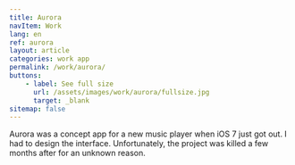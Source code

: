 ```yaml
---
title: Aurora
navItem: Work
lang: en
ref: aurora
layout: article
categories: work app
permalink: /work/aurora/
buttons:
    - label: See full size
      url: /assets/images/work/aurora/fullsize.jpg
      target: _blank
sitemap: false
---
```


Aurora was a concept app for a new music player when iOS 7 just got out. I had to design the interface. Unfortunately, the project was killed a few months after for an unknown reason.
